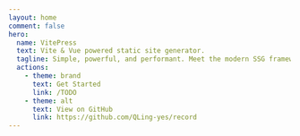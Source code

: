 ```yaml
---
layout: home
comment: false
hero:
  name: VitePress
  text: Vite & Vue powered static site generator.
  tagline: Simple, powerful, and performant. Meet the modern SSG framework you've always wanted.
  actions:
    - theme: brand
      text: Get Started
      link: /TODO
    - theme: alt
      text: View on GitHub
      link: https://github.com/QLing-yes/record
---
```


